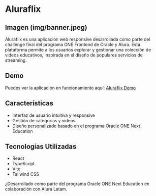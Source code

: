 # Aluraflix

## Imagen (img/banner.jpeg)

Aluraflix es una aplicación web responsive desarrollada como parte del challenge final del programa ONE Frontend de Oracle y Alura. Esta plataforma permite a los usuarios explorar y gestionar una colección de videos educativos, inspirada en el diseño de populares servicios de streaming.

## Demo

Puedes ver la aplicación en funcionamiento aquí: [Aluraflix Demo](https://aluraflixweb.vercel.app/)

## Características

- Interfaz de usuario intuitiva y responsive
- Gestión de categorías y videos
- Diseño personalizado basado en el programa Oracle ONE Next Education

## Tecnologías Utilizadas

- React
- TypeScript
- Vite
- Tailwind CSS

¿Desarrollado como parte del programa Oracle ONE Next Education en colaboración con Alura Latam.
